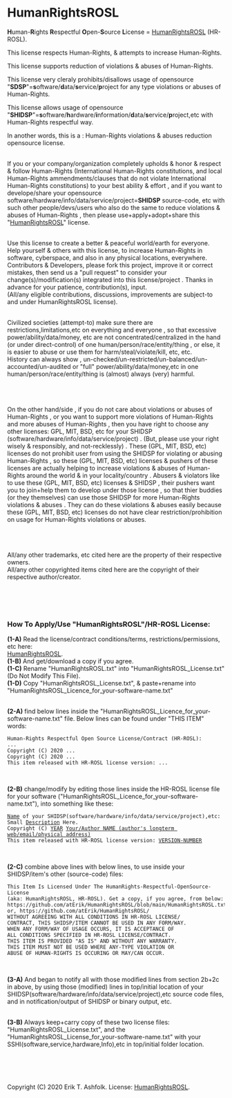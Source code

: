 <h1>HumanRightsROSL</h1>
<b>H</b>uman-<b>R</b>ights <b>R</b>espectful <b>O</b>pen-<b>S</b>ource <b>L</b>icense = <a href="HumanRightsROSL.txt">HumanRightsROSL</a> (HR-ROSL).  
<br />

This license respects Human-Rights, & attempts to increase Human-Rights.  

This license supports reduction of violations & abuses of Human-Rights.  

This license very cleraly prohibits/disallows usage of opensource "<b>SDSP</b>"=<b>s</b>oftware/<b>d</b>ata/<b>s</b>ervice/<b>p</b>roject for any type violations or abuses of Human-Rights.  

This license allows usage of opensource "<b>SHIDSP</b>"=<b>s</b>oftware/<b>h</b>ardware/<b>i</b>nformation/<b>d</b>ata/<b>s</b>ervice/<b>p</b>roject,etc with Human-Rights respectful way.  

In another words, this is a : Human-Rights violations & abuses reduction opensource license.  
<br />

If you or your company/organization completely upholds & honor & respect & follow Human-Rights (International Human-Rights constitutions, and local Human-Rights ammendments/clauses that do not violate International Human-Rights constitutions) to your best ability & effort , and if you want to develope/share your opensource software/hardware/info/data/service/project=<b>SHIDSP</b> source-code, etc with such other people/devs/users who also do the same to reduce violations & abuses of Human-Rights , then please use+apply+adopt+share this "<a href="HumanRightsROSL.txt">HumanRightsROSL</a>" license.  
<br />

Use this license to create a better & peaceful world/earth for everyone.  
Help yourself & others with this license, to increase Human-Rights in software, cyberspace, and also in any physical locations, everywhere.  
Contributors & Developers, please fork this project, improve it or correct mistakes, then send us a "pull request" to consider your change(s)/modification(s) integrated into this license/project . Thanks in advance for your patience, contribution(s), input.  
(All/any eligible contributions, discussions, improvements are subject-to and under HumanRightsROSL license).  
<br />

Civilized societies (attempt-to) make sure there are restrictions,limitations,etc on everything and everyone , so that excessive power/ability/data/money, etc are not concentrated/centralized in the hand (or under direct-control) of one human/person/race/entity/thing , or else, it is easier to abuse or use them for harm/steal/violate/kill, etc, etc.  
History can always show , un-checked/un-restricted/un-balanced/un-accounted/un-audited or "full" power/ability/data/money,etc in one human/person/race/entity/thing is (almost) always (very) harmful.  
<br />
<br />
<br />

On the other hand/side , if you do not care about violations or abuses of Human-Rights , or you want to support more violations of Human-Rights and more abuses of Human-Rights , then you have right to choose any other licenses: GPL, MIT, BSD, etc for your SHIDSP (software/hardware/info/data/service/project) . (But, please use your right wisely & responsibly, and not-recklessly) .  These (GPL, MIT, BSD, etc) licenses do not prohibit user from using the SHIDSP for violating or abusing Human-Rights , so these (GPL, MIT, BSD, etc) licenses & pushers of these licenses are actually helping to increase violations & abuses of Human-Rights around the world & in your locality/country . Abusers & violators like to use these (GPL, MIT, BSD, etc) licenses & SHIDSP , their pushers want you to join+help them to develop under those license , so that thier buddies (or they themselves) can use those SHIDSP for more Human-Rights violations & abuses . They can do these violations & abuses easily because these (GPL, MIT, BSD, etc) licenses do not have clear restriction/prohibition on usage for Human-Rights violations or abuses.  
<br />
<br />
<br />

All/any other trademarks, etc cited here are the property of their respective owners.  
All/any other copyrighted items cited here are the copyright of their respective author/creator.  
<br />
<br />
<br />
<br />

<h3> How To Apply/Use "HumanRightsROSL"/HR-ROSL License:</h3>

<b>(1-A)</b> Read the license/contract conditions/terms, restrictions/permissions, etc here:  
<a href="HumanRightsROSL.txt">HumanRightsROSL</a>.  
<b>(1-B)</b> And get/download a copy if you agree.  
<b>(1-C)</b> Rename "HumanRightsROSL.txt" into "HumanRightsROSL_License.txt" (Do Not Modify This File).  
<b>(1-D)</b> Copy "HumanRightsROSL_License.txt", & paste+rename into "HumanRightsROSL_Licence_for_your-software-name.txt"  
<br />

<b>(2-A)</b> find below lines inside the "HumanRightsROSL_Licence_for_your-software-name.txt" file. Below lines can be found under "THIS ITEM" words:<br />
<pre><code>Human-Rights Respectful Open Source License/Contract (HR-ROSL):
...
Copyright (C) 2020 ...
Copyright (C) 2020 ...
This item released with HR-ROSL license version: ...
</code></pre>
<br />

<b>(2-B)</b> change/modify by editing those lines inside the HR-ROSL license file for your software ("HumanRightsROSL_Licence_for_your-software-name.txt"), into something like these:<br />
<pre><code><u>Name</u> of your SHIDSP(software/hardware/info/data/service/project),etc: Small <u>Description</u> Here.
Copyright (C) <u>YEAR</u> <u>Your/Author NAME (author's longterm web/email/physical address)</u>
This item released with HR-ROSL license version: <u>VERSION-NUMBER</u>
</code></pre>
<br />

<b>(2-C)</b> combine above lines with below lines, to use inside your SHIDSP/item's other (source-code) files:<br />
<pre><code>This Item Is Licensed Under The HumanRights-Respectful-OpenSource-License
(aka: HumanRightsROSL, HR-ROSL). Get a copy, if you agree, from below:
https://github.com/atErik/HumanRightsROSL/blob/main/HumanRightsROSL.txt
or, https://github.com/atErik/HumanRightsROSL/
WITHOUT AGREEING WITH ALL CONDITIONS IN HR-ROSL LICENSE/
CONTRACT, THIS SHIDSP/ITEM CANNOT BE USED IN ANY FORM/WAY.
WHEN ANY FORM/WAY OF USAGE OCCURS, IT IS ACCEPTANCE OF
ALL CONDITIONS SPECIFIED IN HR-ROSL LICENSE/CONTRACT.
THIS ITEM IS PROVIDED "AS IS" AND WITHOUT ANY WARRANTY.
THIS ITEM MUST NOT BE USED WHERE ANY-TYPE VIOLATION OR
ABUSE OF HUMAN-RIGHTS IS OCCURING OR MAY/CAN OCCUR.
</code></pre>
<br />

<b>(3-A)</b> And began to notify all with those modified lines from section 2b+2c in above, by using those (modified) lines in top/initial location of your SHIDSP(software/hardware/info/data/service/project),etc source code files, and in notification/output of SHIDSP or binary output, etc.  
<br />

<b>(3-B)</b> Always keep+carry copy of these two license files: "HumanRightsROSL_License.txt", and the "HumanRightsROSL_License_for_your-software-name.txt" with your SSHI(software,service,hardware,Info),etc in top/initial folder location.  
<br />
<br />
<br />
<br />

Copyright (C) 2020 Erik T. Ashfolk. License: <a href="HumanRightsROSL.txt">HumanRightsROSL</a>.
